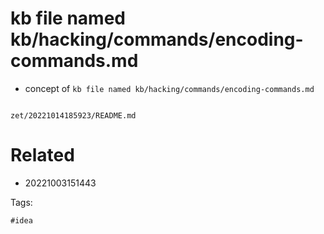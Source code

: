 # kb file named kb/hacking/commands/encoding-commands.md

- concept of `kb file named kb/hacking/commands/encoding-commands.md`

```
```

` zet/20221014185923/README.md `

# Related

- 20221003151443

Tags:

    #idea
